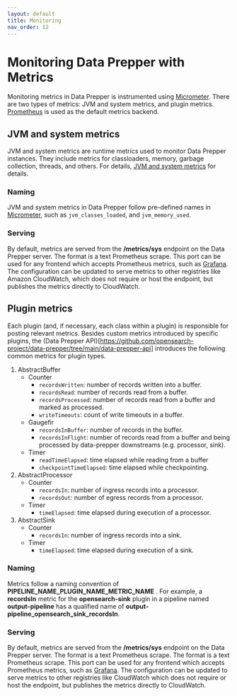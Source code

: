 ```yaml
---
layout: default
title: Monitoring
nav_order: 12
---
```


# Monitoring Data Prepper with Metrics

Monitoring metrics in Data Prepper is instrumented using [Micrometer](https://micrometer.io/). There are two types of metrics: JVM and system metrics, and plugin metrics. [Prometheus](https://prometheus.io/) is used as the default metrics backend.

## JVM and system metrics

JVM and system metrics are runtime metrics used to monitor Data Prepper instances. They include metrics for classloaders, memory, garbage collection, threads, and others. For details, [JVM and system metrics](https://micrometer.io/docs/ref/jvm) for details. 

### Naming

JVM and system metrics in Data Prepper follow pre-defined names in [Micrometer](https://micrometer.io/docs/concepts#_naming_meters), such as `jvm_classes_loaded`, and `jvm_memory_used`. 

### Serving

By default, metrics are served from the **/metrics/sys** endpoint on the Data Prepper server. The format is a text Prometheus scrape. This port can be used for any frontend which accepts Prometheus metrics, such as [Grafana](https://prometheus.io/docs/visualization/grafana/). The configuration can be updated to serve metrics to other registries like Amazon CloudWatch, which does not require or host the endpoint, but publishes the metrics directly to CloudWatch.

## Plugin metrics

Each plugin (and, if necessary, each class within a plugin) is responsible for posting relevant metrics. Besides custom metrics introduced by specific plugins, the (Data Prepper API)[https://github.com/opensearch-project/data-prepper/tree/main/data-prepper-api] introduces the following common metrics for plugin types. 

1. AbstractBuffer
    - Counter
        - `recordsWritten`: number of records written into a buffer.
        - `recordsRead`: number of records read from a buffer.
        - `recordsProcessed`: number of records read from a buffer and marked as processed.
        - `writeTimeouts`: count of write timeouts in a buffer.
    - Gaugefir 
        - `recordsInBuffer`: number of records in the buffer.
        - `recordsInFlight`: number of records read from a buffer and being processed by data-prepper downstreams (e.g. processor, sink).
    - Timer
        - `readTimeElapsed`: time elapsed while reading from a buffer
        - `checkpointTimeElapsed`: time elapsed while checkpointing.
2. AbstractProcessor
    - Counter
        - `recordsIn`: number of ingress records into a processor.
        - `recordsOut`: number of egress records from a processor.
    - Timer
        - `timeElapsed`: time elapsed during execution of a processor.
3. AbstractSink
    - Counter
        - `recordsIn`: number of ingress records into a sink.
    - Timer
        - `timeElapsed`: time elapsed during execution of a sink. 

### Naming

Metrics follow a naming convention of **PIPELINE_NAME_PLUGIN_NAME_METRIC_NAME** . For example, a **recordsIn** metric for the **opensearch-sink** plugin in a pipeline named **output-pipeline** has a qualified name of **output-pipeline_opensearch_sink_recordsIn**.

### Serving

By default, metrics are served from the **/metrics/sys** endpoint on the Data Prepper server. The format is a text Prometheus scrape. The format is a text Prometheus scrape. This port can be used for any frontend which accepts Prometheus metrics, such as [Grafana](https://prometheus.io/docs/visualization/grafana/). The configuration can be updated to serve metrics to other registries like CloudWatch which does not require or host the endpoint, but publishes the metrics directly to CloudWatch.